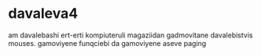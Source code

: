 # davaleva4
am davalebashi ert-erti kompiuteruli magaziidan gadmovitane davalebistvis mouses.
gamoviyene funqciebi da gamoviyene aseve paging
